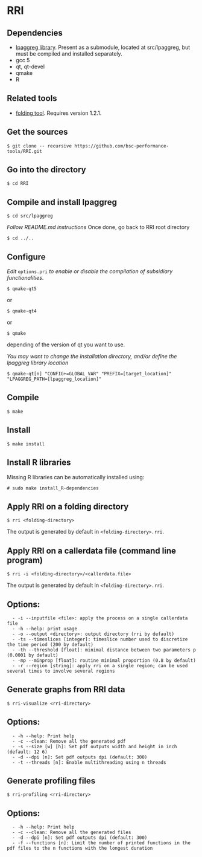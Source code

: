 # RRI

## Dependencies

- [lpaggreg library](https://github.com/bsc-performance-tools/lpaggreg). Present as a submodule, located at src/lpaggreg, but must be compiled and installed separately.
- gcc 5
- qt, qt-devel
- qmake
- R

## Related tools

- [folding tool](https://github.com/bsc-performance-tools/folding). Requires version 1.2.1.

## Get the sources

    $ git clone -- recursive https://github.com/bsc-performance-tools/RRI.git

## Go into the directory

    $ cd RRI

## Compile and install lpaggreg

    $ cd src/lpaggreg

*Follow README.md instructions*
Once done, go back to RRI root directory

    $ cd ../..

## Configure

*Edit* `options.pri` *to enable or disable the compilation of subsidiary functionalities*.

    $ qmake-qt5

or

    $ qmake-qt4

or

    $ qmake

depending of the version of qt you want to use.

*You may want to change the installation directory, and/or define the lpaggreg library location*

    $ qmake-qt[n] "CONFIG+=GLOBAL_VAR" "PREFIX=[target_location]" "LPAGGREG_PATH=[lpaggreg_location]"

## Compile

    $ make

## Install

    $ make install

## Install R libraries

Missing R libraries can be automatically installed using:

    # sudo make install_R-dependencies


## Apply RRI on a folding directory

    $ rri <folding-directory>

The output is generated by default in `<folding-directory>.rri`.

## Apply RRI on a callerdata file (command line program)

    $ rri -i <folding-directory>/<callerdata.file>

The output is generated by default in `<folding-directory>.rri`.

## Options:

      - -i --inputfile <file>: apply the process on a single callerdata file
      - -h --help: print usage
      - -o --output <directory>: output directory (rri by default)
      - -ts --timeslices [integer]: timeslice number used to discretize the time period (200 by default)
      - -th --threshold [float]: minimal distance between two parameters p (0.0001 by default)
      - -mp --minprop [float]: routine minimal proportion (0.8 by default)
      - -r --region [string]: apply rri on a single region; can be used several times to involve several regions

## Generate graphs from RRI data

    $ rri-visualize <rri-directory>

## Options:

      - -h --help: Print help
      - -c --clean: Remove all the generated pdf
      - -s --size [w] [h]: Set pdf outputs width and height in inch (default: 12 6)
      - -d --dpi [n]: Set pdf outputs dpi (default: 300)
      - -t --threads [n]: Enable multithreading using n threads 

## Generate profiling files

    $ rri-profiling <rri-directory>

## Options:

      - -h --help: Print help
      - -c --clean: Remove all the generated files
      - -d --dpi [n]: Set pdf outputs dpi (default: 300)
      - -f --functions [n]: Limit the number of printed functions in the pdf files to the n functions with the longest duration

